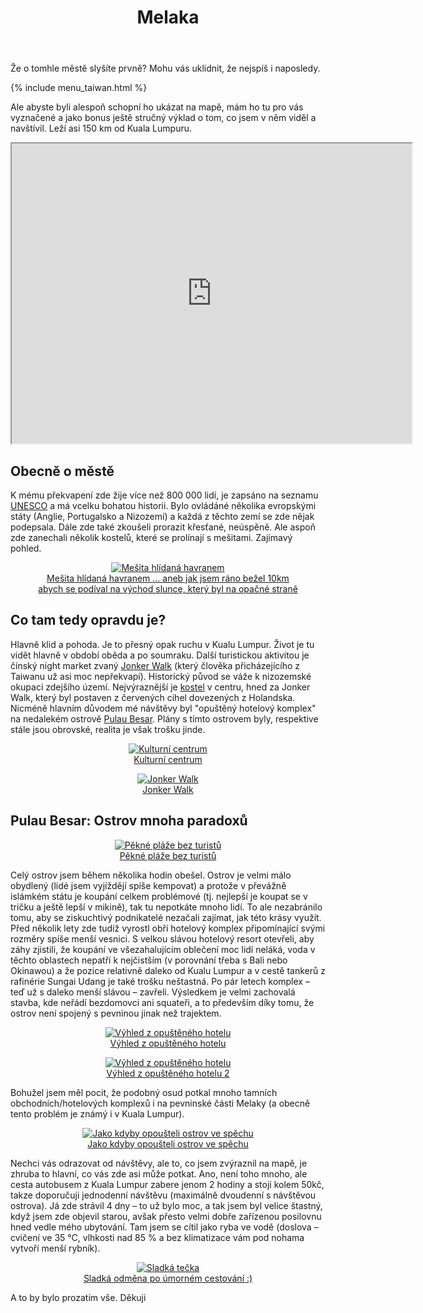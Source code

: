 ﻿---
layout: post
title: Melaka
comments: true
---

Že o tomhle městě slyšíte prvně? Mohu vás uklidnit, že nejspíš i naposledy. 

{% include menu_taiwan.html %}

Ale abyste byli alespoň schopní ho ukázat na mapě, mám ho tu pro vás vyznačené a jako bonus ještě stručný výklad o tom, co jsem v něm viděl a navštívil. Leží asi 150 km od Kuala Lumpuru.

<iframe src="https://www.google.com/maps/d/u/0/embed?mid=12uAfcCeu1zscvXUIvDdEW0PIRlG0ckR2" width="640" height="480"></iframe>

## Obecně o městě

K mému překvapení zde žije více než 800 000 lidí, je zapsáno na seznamu <a href="http://www.malacca.ws/attractions/melaka-historic-cities.htm">UNESCO</a> a má vcelku bohatou historii. Bylo ovládáné několika evropskými státy (Anglie, Portugalsko a Nizozemí) a každá z těchto zemí se zde nějak podepsala. Dále zde také zkoušeli prorazit křesťané, neúspěně. Ale aspoň zde zanechali několik kostelů, které se prolínají s mešitami. Zajímavý pohled.

<figure align="middle">
  <a href="{{ site.baseurl }}/images/Melaka/01.JPG" data-lightbox="roadtrip">
    <img src="{{ site.baseurl }}/images/Melaka/01.JPG" alt="Mešita hlídaná havranem" title="Mešita hlídaná havranem"/>
    <figcaption>Mešita hlídaná havranem ... aneb jak jsem ráno bežel 10km abych se podíval na východ slunce, který byl na opačné straně</figcaption>
  </a>
</figure>



## Co tam tedy opravdu je?

Hlavně klid a pohoda. Je to přesný opak ruchu v Kualu Lumpur. Život je tu vidět hlavně v období oběda a po soumraku. Další turistickou aktivitou je čínský night market zvaný <a href="https://en.wikipedia.org/wiki/Jonker_Walk">Jonker Walk</a> (který člověka přicházejícího z Taiwanu už asi moc nepřekvapí). Historický původ se váže k nizozemské okupaci zdejšího území. Nejvýraznější je <a href="http://www.mahalo.cz/malajsie/destinace-malajsie/malajsky-poloostrov/christ-church.html">kostel</a> v centru, hned za Jonker Walk, který byl postaven z červených cihel dovezených z Holandska. Nicméně hlavním důvodem mé návštěvy byl "opuštěný hotelový komplex" na nedalekém ostrově <a href="https://en.wikipedia.org/wiki/Big_Island,_Malaysia">Pulau Besar</a>. Plány s tímto ostrovem byly, respektive stále jsou obrovské, realita je však trošku jinde.

<figure align="middle">
  <a href="{{ site.baseurl }}/images/Melaka/02.JPG" data-lightbox="roadtrip">
    <img src="{{ site.baseurl }}/images/Melaka/02.JPG" alt="Kulturní centrum" title="Kulturní centrum" />
  <figcaption>Kulturní centrum</figcaption>
  </a>
</figure>

<figure align="middle">
  <a href="{{ site.baseurl }}/images/Melaka/03.JPG" data-lightbox="roadtrip">
    <img src="{{ site.baseurl }}/images/Melaka/03.JPG" alt="Jonker Walk" title="Jonker Walk" />
  <figcaption>Jonker Walk</figcaption>
  </a>
</figure>

## Pulau Besar: Ostrov mnoha paradoxů

<figure align="middle">
  <a href="{{ site.baseurl }}/images/Melaka/04.JPG" data-lightbox="roadtrip">
    <img src="{{ site.baseurl }}/images/Melaka/04.JPG" alt="Pěkné pláže bez turistů" title="Pěkné pláže bez turistů" />
  <figcaption>Pěkné pláže bez turistů</figcaption>
  </a>
</figure>

Celý ostrov jsem během několika hodin obešel. Ostrov je velmi málo obydlený (lidé jsem vyjíždějí spíše kempovat) a protože v převážně islámkém státu je koupání celkem problémové (tj. nejlepší je koupat se v tričku a ještě lepší v mikině), tak tu nepotkáte mnoho lidí. To ale nezabránilo tomu, aby se ziskuchtivý podnikatelé nezačali zajímat, jak této krásy využít. Před několik lety zde tudíž vyrostl obří hotelový komplex připomínající svými rozměry spíše menší vesnici. S velkou slávou hotelový resort otevřeli, aby záhy zjistili, že koupání ve všezahalujícím oblečení moc lidí neláká, voda v těchto oblastech nepatří k nejčistším (v porovnání třeba s Bali nebo Okinawou) a že pozice relativně daleko od Kualu Lumpur a v cestě tankerů z rafinérie Sungai Udang je také trošku neštastná. Po pár letech komplex – teď už s daleko menší slávou – zavřeli. Výsledkem je velmi zachovalá stavba, kde neřádí bezdomovci ani squateři, a to především díky tomu, že ostrov není spojený s pevninou jinak než trajektem. 

<figure align="middle">
  <a href="{{ site.baseurl }}/images/Melaka/06.JPG" data-lightbox="roadtrip">
    <img src="{{ site.baseurl }}/images/Melaka/06.JPG" alt="Výhled z opuštěného hotelu" title="Výhled z opuštěného hotelu" />
  <figcaption>Výhled z opuštěného hotelu</figcaption>
  </a>
</figure>

<figure align="middle">
  <a href="{{ site.baseurl }}/images/Melaka/07.JPG" data-lightbox="roadtrip">
    <img src="{{ site.baseurl }}/images/Melaka/07.JPG" alt="Výhled z opuštěného hotelu" title="Výhled z opuštěného hotelu" />
  <figcaption>Výhled z opuštěného hotelu 2</figcaption>
  </a>
</figure>

Bohužel jsem měl pocit, že podobný osud potkal mnoho tamních obchodních/hotelových komplexů i na pevninské části Melaky (a obecně tento problém je známý i v Kuala Lumpur). 

<figure align="middle">
  <a href="{{ site.baseurl }}/images/Melaka/08.JPG" data-lightbox="roadtrip">
    <img src="{{ site.baseurl }}/images/Melaka/08.jpg" alt="Jako kdyby opoušteli ostrov ve spěchu" title="Jako kdyby opoušteli ostrov ve spěchu" />
  <figcaption>Jako kdyby opoušteli ostrov ve spěchu</figcaption>
  </a>
</figure>

Nechci vás odrazovat od návštěvy, ale to, co jsem zvýraznil na mapě, je zhruba to hlavní, co vás zde asi může potkat. Ano, není toho mnoho, ale cesta autobusem z Kuala Lumpur zabere jenom 2 hodiny a stojí kolem 50kč, takze doporučuji jednodenní návštěvu (maximálně dvoudenní s návštěvou ostrova). Já zde strávil 4 dny – to už bylo moc, a tak jsem byl velice štastný, když jsem zde objevil starou, avšak přesto velmi dobře zařízenou posilovnu hned vedle mého ubytování. Tam jsem se cítil jako ryba ve vodě (doslova – cvičení ve 35 °C, vlhkosti nad 85 % a bez klimatizace vám pod nohama vytvoří menší rybník). 

<figure align="middle">
  <a href="{{ site.baseurl }}/images/Melaka/09.JPG" data-lightbox="roadtrip">
    <img src="{{ site.baseurl }}/images/Melaka/09.jpg" alt="Sladká tečka" title="Sladká tečka" />
  <figcaption>Sladká odměna po úmorném cestování :)</figcaption>
  </a>
</figure>

A to by bylo prozatím vše. Děkuji

